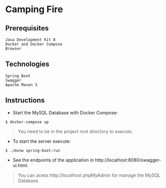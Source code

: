 # Camping Fire

## Prerequisites

```
Java Development Kit 8
Docker and Docker Compose
Browser
```

## Technologies

```
Spring Boot
Swagger
Apache Maven 3
```

## Instructions

- Start the MySQL Database with Docker Compose:

```
$ docker-compose up
```

> You need to be in the project root directory to execute.

- To start the server execute:

```
$ ./mvnw spring-boot:run
```

- See the endpoints of the application in http://localhost:8080/swagger-ui.html.

> You can acess http://localhost phpMyAdmin for manage the MySQL Database.
